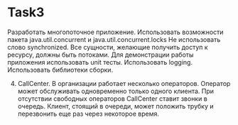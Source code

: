 ﻿# Task3
Разработать многопоточное приложение.
Использовать возможности пакета java.util.concurrent и java.util.concurrent.locks
Не использовать слово synchronized.
Все сущности, желающие получить доступ к ресурсу, должны быть потоками.
Для демонстрации работы приложения использовать unit тесты.
Использовать logging.
Использовать библиотеки сборки.

4.	CallCenter. В организации работает несколько операторов. Оператор может обслуживать одновременно только одного клиента. При отсутствии свободных операторов CallCenter ставит звонки в очередь. Клиент, стоящий в очереди, может положить трубку и перезвонить еще раз через некоторое время.
